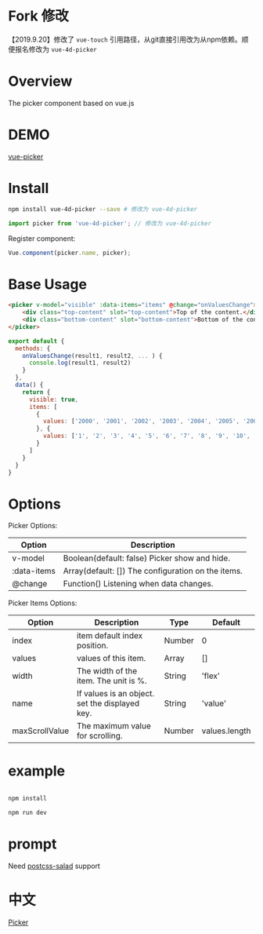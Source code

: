 [postcss-salad]: https://github.com/ElemeFE/postcss-salad
[Picker]: https://xiecg.github.io/2016/10/23/vue-picker/
[vue-picker]: https://xiecg.github.io/other/vue-picker/#/date

# Fork 修改

【2019.9.20】修改了 `vue-touch` 引用路径，从git直接引用改为从npm依赖。顺便报名修改为 `vue-4d-picker`

# Overview

The picker component based on vue.js

# DEMO

[vue-picker]

# Install

```Bash
npm install vue-4d-picker --save # 修改为 vue-4d-picker
```

```JavaScript
import picker from 'vue-4d-picker'; // 修改为 vue-4d-picker
```

Register component:
```JavaScript
Vue.component(picker.name, picker);
```

# Base Usage
```HTML
<picker v-model="visible" :data-items="items" @change="onValuesChange">
	<div class="top-content" slot="top-content">Top of the content.</div>
	<div class="bottom-content" slot="bottom-content">Bottom of the content.</div>
</picker>
```

```JavaScript
export default {
  methods: {
    onValuesChange(result1, result2, ... ) {
      console.log(result1, result2)
    }
  },
  data() {
    return {
      visible: true,
      items: [
        {
          values: ['2000', '2001', '2002', '2003', '2004', '2005', '2006', '2007'],
        }, {
          values: ['1', '2', '3', '4', '5', '6', '7', '8', '9', '10', '11', '12'],
        }
      ]
    }
  }
}
```

# Options

Picker Options:

| Option | Description |
| ----- | ----- |
| v-model | Boolean(default: false) Picker show and hide. |
| :data-items | Array(default: []) The configuration on the items. |
| @change | Function() Listening when data changes. |


Picker Items Options:

| Option | Description | Type | Default |
| ----- | ----- | ----- | ----- |
| index | item default index position. | Number | 0 | 
| values | values of this item. | Array | [] |
| width | The width of the item. The unit is %.| String | 'flex' |
| name | If values is an object. set the displayed key.| String | 'value' |
| maxScrollValue | The maximum value for scrolling.| Number | values.length |

# example

```Bash

npm install

npm run dev

```

# prompt

Need [postcss-salad] support

# 中文

[Picker]
